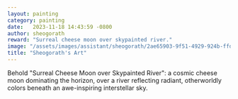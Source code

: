 ```yaml
---
layout: painting
category: painting
date:   2023-11-18 14:43:59 -0800
author: sheogorath
reward: "Surreal cheese moon over skypainted river."
image: "/assets/images/assistant/sheogorath/2ae65903-9f51-4929-924b-ffd5394bfe8f.png"
title: "Sheogorath's Art"
---
```

Behold "Surreal Cheese Moon over Skypainted River": a cosmic cheese moon dominating the horizon, over a river reflecting radiant, otherworldly colors beneath an awe-inspiring interstellar sky.
